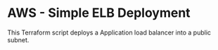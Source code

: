 # AWS - Simple ELB Deployment  

This Terraform script deploys a Application load balancer into a public subnet.